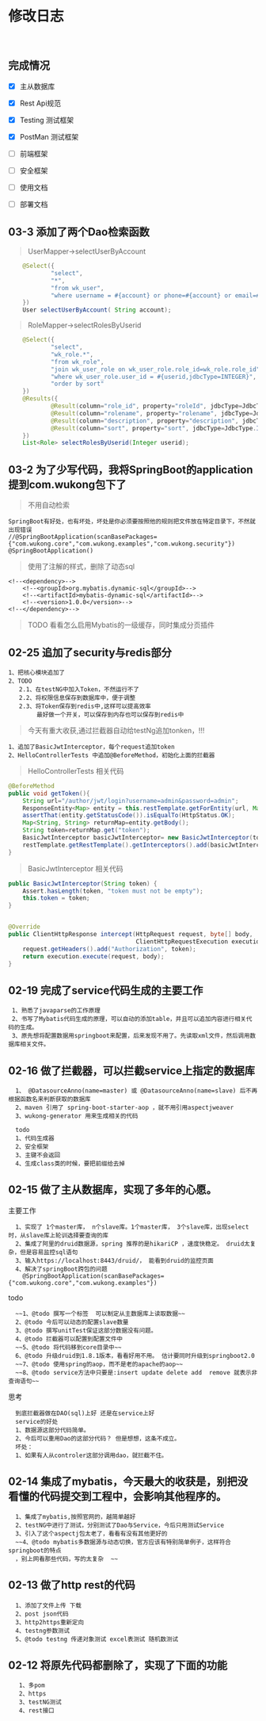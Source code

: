 # 修改日志

<br>


## 完成情况
- [x] 主从数据库
- [x] Rest Api规范
- [x] Testing 测试框架
- [x] PostMan 测试框架
- [ ] 前端框架
- [ ] 安全框架
- [ ] 使用文档
- [ ] 部署文档


## 03-3 添加了两个Dao检索函数

> UserMapper->selectUserByAccount

```Java
    @Select({
            "select",
            "*",
            "from wk_user",
            "where username = #{account} or phone=#{account} or email=#{account}"
    })
    User selectUserByAccount( String account);
```

> RoleMapper->selectRolesByUserid

```Java
    @Select({
            "select",
            "wk_role.*",
            "from wk_role",
            "join wk_user_role on wk_user_role.role_id=wk_role.role_id",
            "where wk_user_role.user_id = #{userid,jdbcType=INTEGER}",
            "order by sort"
    })
    @Results({
            @Result(column="role_id", property="roleId", jdbcType=JdbcType.INTEGER, id=true),
            @Result(column="rolename", property="rolename", jdbcType=JdbcType.VARCHAR),
            @Result(column="description", property="description", jdbcType=JdbcType.VARCHAR),
            @Result(column="sort", property="sort", jdbcType=JdbcType.INTEGER)
    })
    List<Role> selectRolesByUserid(Integer userid);
```


## 03-2  为了少写代码，我将SpringBoot的application提到com.wukong包下了

> 不用自动检索
    
    SpringBoot有好处，也有坏处，坏处是你必须要按照他的规则把文件放在特定目录下，不然就出现错误
    //@SpringBootApplication(scanBasePackages={"com.wukong.core","com.wukong.examples","com.wukong.security"})
    @SpringBootApplication()


> 使用了注解的样式，删除了动态sql

    <!--<dependency>-->
        <!--<groupId>org.mybatis.dynamic-sql</groupId>-->
        <!--<artifactId>mybatis-dynamic-sql</artifactId>-->
        <!--<version>1.0.0</version>-->
    <!--</dependency>-->


> TODO 看看怎么启用Mybatis的一级缓存，同时集成分页插件

## 02-25 追加了security与redis部分
    
    1、把核心模块追加了
    2、TODO
       2.1、在testNG中加入Token，不然运行不了
       2.2、将权限信息保存到数据库中，便于调整
       2.3、将Token保存到redis中,这样可以提高效率
            最好做一个开关，可以保存到内存也可以保存到redis中
 
    
>今天有重大收获,通过拦截器自动给testNg追加tonken，!!!

    1、追加了BasicJwtInterceptor，每个request追加token
    2、HelloControllerTests 中追加@BeforeMethod，初始化上面的拦截器           
            
>HelloControllerTests 相关代码
        
```Java
@BeforeMethod
public void getToken(){
    String url="/author/jwt/login?username=admin&password=admin";
    ResponseEntity<Map> entity = this.restTemplate.getForEntity(url, Map.class);
    assertThat(entity.getStatusCode()).isEqualTo(HttpStatus.OK);
    Map<String, String> returnMap=entity.getBody();
    String token=returnMap.get("token");
    BasicJwtInterceptor basicJwtInterceptor= new BasicJwtInterceptor(token);
    restTemplate.getRestTemplate().getInterceptors().add(basicJwtInterceptor);
}
```    

>BasicJwtInterceptor 相关代码

```Java
public BasicJwtInterceptor(String token) {
    Assert.hasLength(token, "token must not be empty");
    this.token = token;
}


@Override
public ClientHttpResponse intercept(HttpRequest request, byte[] body,
                                    ClientHttpRequestExecution execution) throws IOException {
    request.getHeaders().add("Authorization", token);
    return execution.execute(request, body);
}
```
      
## 02-19 完成了service代码生成的主要工作
     
     1、熟悉了javaparse的工作原理
     2、书写了Mybatis代码生成的原理，可以自动的添加table，并且可以追加内容进行相关代码的生成。
     3、原先想将配置数据用springboot来配置，后来发现不用了。先读取xml文件，然后调用数据库相关文件。
 
 

 

## 02-16 做了拦截器，可以拦截service上指定的数据库

      1、 @DatasourceAnno(name=master) 或 @DatasourceAnno(name=slave) 后不再根据函数名来判断获取的数据库
      2、maven 引用了 spring-boot-starter-aop ，就不用引用aspectjweaver 
      3、wukong-generator 用来生成相关的代码
      
      todo
      1、代码生成器
      2、安全框架
      3、主键不会返回
      4、生成class类的时候，要把前缀给去掉



## 02-15 做了主从数据库，实现了多年的心愿。 

   主要工作
   
      1、实现了 1个master库， n个slave库。1个master库， 3个slave库，出现select时，从slave库上轮训选择要查询的库
      2、集成了阿里的druid数据源，spring 推荐的是hikariCP ，速度快稳定。 druid太复杂，但是容易监控sql语句
      3、输入https://localhost:8443/druid/， 能看到druid的监控页面
      4、解决了springBoot跨包的问题
        @SpringBootApplication(scanBasePackages={"com.wukong.core","com.wukong.examples"})
      
  
      
   todo 
   
      ~~1、@todo 撰写一个标签  可以制定从主数据库上读取数据~~
      2、@todo 今后可以动态的配置slave数量
      3、@todo 撰写unitTest保证这部分数据没有问题。
      4、@todo 拦截器可以配置到配置文件中
      ~~5、@todo 将代码移到core目录中~~
      6、@todo 升级druid到1.8.1版本，看看好用不用。 估计要同时升级到springboot2.0
      ~~7、@todo 使用spring的aop，而不是老的apache的aop~~
      ~~8、@todo service方法中只要是:insert update delete add  remove 就表示非查询语句~~
      
   思考      
      
      到底拦截器做在DAO(sql)上好 还是在service上好
      service的好处
      1、数据源这部分代码简单。
      2、今后可以重用Dao的这部分代码？ 但是想想，这条不成立。
      坏处：
      1、如果有人从controler这部分调用dao，就拦截不住。
 
 
## 02-14 集成了mybatis，今天最大的收获是，别把没看懂的代码提交到工程中，会影响其他程序的。

      1、集成了mybatis,按照官网的，越简单越好
      2、testNG中进行了测试，分别测试了Dao与Service，今后只用测试Service
      3、引入了这个aspectj包太老了，看看有没有其他更好的
      ~~4、@todo mybatis多数据源与动态切换，官方应该有特别简单例子，这样符合springboot的特点
      ，别上网看那些代码，写的太复杂  ~~     
 
 
 
## 02-13 做了http rest的代码 

      1、添加了文件上传 下载 
      2、post json代码  
      3、http2https重新定向  
      4、testng参数测试
      5、@todo testng 传递对象测试 excel表测试 随机数测试    
    
     
## 02-12 将原先代码都删除了，实现了下面的功能
 
       1、多pom
       2、https
       3、testNG测试
       4、rest接口    